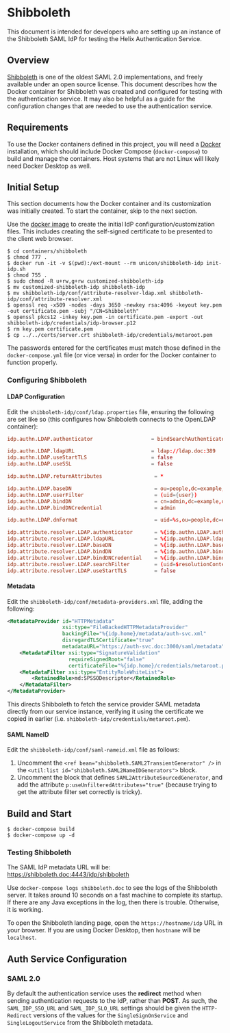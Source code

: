 # Shibboleth

This document is intended for developers who are setting up an instance of
the Shibboleth SAML IdP for testing the Helix Authentication Service.

## Overview

[Shibboleth](https://www.shibboleth.net) is one of the oldest SAML 2.0
implementations, and freely available under an open source license. This
document describes how the Docker container for Shibboleth was created and
configured for testing with the authentication service. It may also be helpful
as a guide for the configuration changes that are needed to use the
authentication service.

## Requirements

To use the Docker containers defined in this project, you will need a
[Docker](https://www.docker.com) installation, which should include Docker
Compose (`docker-compose`) to build and manage the containers. Host systems that
are not Linux will likely need Docker Desktop as well.

## Initial Setup

This section documents how the Docker container and its customization was
initially created. To start the container, skip to the next section.

Use the [docker image](https://hub.docker.com/r/unicon/shibboleth-idp) to create
the initial IdP configuration/customization files. This includes creating the
self-signed certificate to be presented to the client web browser.

```shell
$ cd containers/shibboleth
$ chmod 777 .
$ docker run -it -v $(pwd):/ext-mount --rm unicon/shibboleth-idp init-idp.sh
$ chmod 755 .
$ sudo chmod -R u+rw,g+rw customized-shibboleth-idp
$ mv customized-shibboleth-idp shibboleth-idp
$ mv shibboleth-idp/conf/attribute-resolver-ldap.xml shibboleth-idp/conf/attribute-resolver.xml
$ openssl req -x509 -nodes -days 3650 -newkey rsa:4096 -keyout key.pem -out certificate.pem -subj "/CN=Shibboleth"
$ openssl pkcs12 -inkey key.pem -in certificate.pem -export -out shibboleth-idp/credentials/idp-browser.p12
$ rm key.pem certificate.pem
$ cp ../../certs/server.crt shibboleth-idp/credentials/metaroot.pem
```

The passwords entered for the certificates must match those defined in the
`docker-compose.yml` file (or vice versa) in order for the Docker container to
function properly.

### Configuring Shibboleth

#### LDAP Configuration

Edit the `shibboleth-idp/conf/ldap.properties` file, ensuring the following are
set like so (this configures how Shibboleth connects to the OpenLDAP container):

```conf
idp.authn.LDAP.authenticator                   = bindSearchAuthenticator

idp.authn.LDAP.ldapURL                         = ldap://ldap.doc:389
idp.authn.LDAP.useStartTLS                     = false
idp.authn.LDAP.useSSL                          = false

idp.authn.LDAP.returnAttributes                 = *

idp.authn.LDAP.baseDN                           = ou=people,dc=example,dc=org
idp.authn.LDAP.userFilter                       = (uid={user})
idp.authn.LDAP.bindDN                           = cn=admin,dc=example,dc=org
idp.authn.LDAP.bindDNCredential                 = admin

idp.authn.LDAP.dnFormat                         = uid=%s,ou=people,dc=example,dc=org

idp.attribute.resolver.LDAP.authenticator       = %{idp.authn.LDAP.authenticator}
idp.attribute.resolver.LDAP.ldapURL             = %{idp.authn.LDAP.ldapURL}
idp.attribute.resolver.LDAP.baseDN              = %{idp.authn.LDAP.baseDN:undefined}
idp.attribute.resolver.LDAP.bindDN              = %{idp.authn.LDAP.bindDN:undefined}
idp.attribute.resolver.LDAP.bindDNCredential    = %{idp.authn.LDAP.bindDNCredential:undefined}
idp.attribute.resolver.LDAP.searchFilter        = (uid=$resolutionContext.principal)
idp.attribute.resolver.LDAP.useStartTLS         = false
```

#### Metadata

Edit the `shibboleth-idp/conf/metadata-providers.xml` file, adding the following:

```xml
<MetadataProvider id="HTTPMetadata"
                  xsi:type="FileBackedHTTPMetadataProvider"
                  backingFile="%{idp.home}/metadata/auth-svc.xml"
                  disregardTLSCertificate="true"
                  metadataURL="https://auth-svc.doc:3000/saml/metadata">
    <MetadataFilter xsi:type="SignatureValidation"
                    requireSignedRoot="false"
                    certificateFile="%{idp.home}/credentials/metaroot.pem" />
    <MetadataFilter xsi:type="EntityRoleWhiteList">
        <RetainedRole>md:SPSSODescriptor</RetainedRole>
    </MetadataFilter>
</MetadataProvider>
```

This directs Shibboleth to fetch the service provider SAML metadata directly
from our service instance, verifying it using the certificate we copied in
earlier (i.e. `shibboleth-idp/credentials/metaroot.pem`).

#### SAML NameID

Edit the `shibboleth-idp/conf/saml-nameid.xml` file as follows:

1. Uncomment the `<ref bean="shibboleth.SAML2TransientGenerator" />` in the
   `<util:list id="shibboleth.SAML2NameIDGenerators">` block.
1. Uncomment the block that defines `SAML2AttributeSourcedGenerator`,
   and add the attribute `p:useUnfilteredAttributes="true"` (because trying
   to get the attribute filter set correctly is tricky).

## Build and Start

```shell
$ docker-compose build
$ docker-compose up -d
```

### Testing Shibboleth

The SAML IdP metadata URL will be: https://shibboleth.doc:4443/idp/shibboleth

Use `docker-compose logs shibboleth.doc` to see the logs of the Shibboleth
server. It takes around 10 seconds on a fast machine to complete its startup. If
there are any Java exceptions in the log, then there is trouble. Otherwise, it
is working.

To open the Shibboleth landing page, open the `https://hostname/idp` URL in your
browser. If you are using Docker Desktop, then `hostname` will be `localhost`.

## Auth Service Configuration

### SAML 2.0

By default the authentication service uses the **redirect** method when sending
authentication requests to the IdP, rather than **POST**. As such, the
`SAML_IDP_SSO_URL` and `SAML_IDP_SLO_URL` settings should be given the
`HTTP-Redirect` versions of the values for the `SingleSignOnService` and
`SingleLogoutService` from the Shibboleth metadata.
